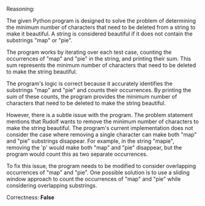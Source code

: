 Reasoning:

The given Python program is designed to solve the problem of determining the minimum number of characters that need to be deleted from a string to make it beautiful. A string is considered beautiful if it does not contain the substrings "map" or "pie".

The program works by iterating over each test case, counting the occurrences of "map" and "pie" in the string, and printing their sum. This sum represents the minimum number of characters that need to be deleted to make the string beautiful.

The program's logic is correct because it accurately identifies the substrings "map" and "pie" and counts their occurrences. By printing the sum of these counts, the program provides the minimum number of characters that need to be deleted to make the string beautiful.

However, there is a subtle issue with the program. The problem statement mentions that Rudolf wants to remove the minimum number of characters to make the string beautiful. The program's current implementation does not consider the case where removing a single character can make both "map" and "pie" substrings disappear. For example, in the string "mapie", removing the 'p' would make both "map" and "pie" disappear, but the program would count this as two separate occurrences.

To fix this issue, the program needs to be modified to consider overlapping occurrences of "map" and "pie". One possible solution is to use a sliding window approach to count the occurrences of "map" and "pie" while considering overlapping substrings.

Correctness: **False**